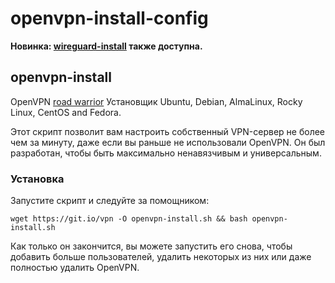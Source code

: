 # openvpn-install-config
**Новинка: [wireguard-install](https://github.com/RastyRock/wireguard-install) также доступна.**

## openvpn-install
OpenVPN [road warrior](http://en.wikipedia.org/wiki/Road_warrior_%28computing%29) Установщик Ubuntu, Debian, AlmaLinux, Rocky Linux, CentOS and Fedora.

Этот скрипт позволит вам настроить собственный VPN-сервер не более чем за минуту, даже если вы раньше не использовали OpenVPN. Он был разработан, чтобы быть максимально ненавязчивым и универсальным.

### Установка
Запустите скрипт и следуйте за помощником:

`wget https://git.io/vpn -O openvpn-install.sh && bash openvpn-install.sh`

Как только он закончится, вы можете запустить его снова, чтобы добавить больше пользователей, удалить некоторых из них или даже полностью удалить OpenVPN. 
